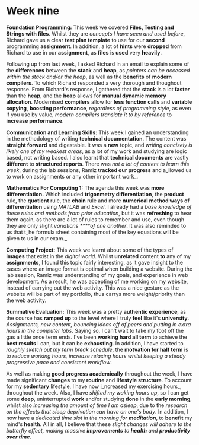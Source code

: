 # Week nine

**Foundation Programming:** This week we covered **Files, Testing and Strings with files**. Whilst they are _concepts I have seen and used before_, Richard gave us a clear **test plan template** to use for our **second** programming **assignment**. In addition, a lot of **hints** were **dropped** from Richard to use in our **assignment**, as **files** is **used** very **heavily**.

Following up from last week, I asked Richard in an email to explain some of the **differences** between the **stack** and **heap**, as _pointers can be accessed within the stack and/or the heap_, as well as the **benefits** of **modern compilers**. To which Richard responded a very thorough and thoughout response. From Richard's response, I gathered that the **stack** is a lot **faster** than the **heap**, and the **heap** allows for **manual dynamic memory allocation**. Modernised **compilers** allow for **less function calls** and **variable copying**, **boosting performance**, _regardless of programming style_, as even if you use by value, _modern compilers translate it to by reference_ to **increase performance**.

**Communication and Learning Skills:** This week I gained an understanding in the methodology of writing **technical documentation**. The content was **straight forward** and digestable. It was a **new** topic, and _writing concisely is likely one of my weakest areas_, as a lot of my work and studying are logic based, not writing based. I also learnt that **technical documents** are vastly **different** to **structured reports**. There was _not a lot of content to learn this week_, during the lab sessions, Ramiz **tracked our progress** and a_llowed us to work on assignments or any other important work_.

**Mathematics For Computing 1:** The agenda this week was **more differentiation.** Which included **trigonmetry differentiation**, the **product** rule, the **quotient** rule, the **chain** rule and more **numerical method ways of differentiation** using _MATLAB_ and _Excel_. I already had a _base knowledge of these rules and methods from prior education_, but it was **refreshing** to hear them again, as there are a lot of rules to remember and use, even though they are only slight _variations ****of one another_. It was also reminded to us that t_he formula sheet containing most of the key equations will be given to us in our exam._

**Computing Project:** This week we learnt about some of the types of **images** that exist in the _digital world_. Whilst **unrelated** content **to** any of my **assignments**, I found this topic fairly interesting, as it gave insight to the cases where an image format is optimal when building a website. During the lab session, Ramiz was understanding of my goals, and experience in web development. As a result, he was accepting of me working on my website, instead of carrying out the web activity. This was a nice gesture as the website will be part of my portfolio, thus carrys more weight/priority than the web activity.  

**Summative Evaluation:** This week was a pretty **authentic experience**, as the course has **ramped up** to the level where I truly **feel** like it's **university**. _Assignments, new content, bouncing ideas off of peers and putting in extra hours in the computer labs_. Saying so, I can't wait to take my foot off the gas a little once term ends. I've been **working hard all term** to achieve the **best results** I can, but it can be **exhausting**. In addition, I have started to _roughly sketch out my term break schedule_, the **motvation for half term** is to _reduce working hours, increase relaxing hours whilst keeping a steady progressive pace and consistent workflow_.

As well as making **good progress academically** throughout the week, I have made significant **changes** to my **routine** and **lifestyle structure**. To account for my **sedentary** lifestyle, I have now i_ncreased my exercising hours_, throughout the week. Also, I have _shifted my waking hours up_, so I can get some **deep**, uninterrupted **work** and/or studying **done** in the **early morning**, whilst also _increasing the amount of time I am asleep_, due to the _research on the effects that sleep deprivation can have on one's body_. In addition, I now have a _dedicated time slot in the morning for **meditation**_, to **benefit** my mind's **health**. All in all, I believe that these _slight changes will adhere to the butterfly effect, making massive **improvements** to **health** and **productivity over time**_.



